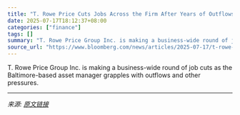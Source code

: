 ```yaml
---
title: "T. Rowe Price Cuts Jobs Across the Firm After Years of Outflows"
date: 2025-07-17T18:12:37+08:00
categories: ["finance"]
tags: []
summary: "T. Rowe Price Group Inc. is making a business-wide round of job cuts as the Baltimore-based asset manager grapples with outflows and other pressures."
source_url: "https://www.bloomberg.com/news/articles/2025-07-17/t-rowe-price-cuts-jobs-across-the-firm-after-years-of-outflows"
---
```


T. Rowe Price Group Inc. is making a business-wide round of job cuts as the Baltimore-based asset manager grapples with outflows and other pressures.

---

*来源: [原文链接](https://www.bloomberg.com/news/articles/2025-07-17/t-rowe-price-cuts-jobs-across-the-firm-after-years-of-outflows)*
